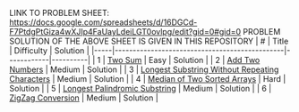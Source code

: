 LINK TO PROBLEM SHEET: https://docs.google.com/spreadsheets/d/16DGCd-F7PtdgPtGiza4wXJIp4FaUayLdeiLGT0ovlpg/edit?gid=0#gid=0
PROBLEM SOLUTION OF THE ABOVE SHEET IS GIVEN IN THIS REPOSITORY
| #   | Title                                         | Difficulty | Solution |
|-----|-----------------------------------------------|------------|----------|
| 1   | [Two Sum](https://leetcode.com/problems/frequency-of-the-most-frequent-element/solutions/)                                  | Easy       | Solution |
| 2   | [Add Two Numbers](#)                          | Medium     | Solution |
| 3   | [Longest Substring Without Repeating Characters](#) | Medium | Solution |
| 4   | [Median of Two Sorted Arrays](#)              | Hard       | Solution |
| 5   | [Longest Palindromic Substring](#)            | Medium     | Solution |
| 6   | [ZigZag Conversion](#)                        | Medium     | Solution |
